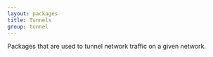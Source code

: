 ```yaml
---
layout: packages
title: Tunnels
group: tunnel
---
```


Packages that are used to tunnel network traffic on a given network.